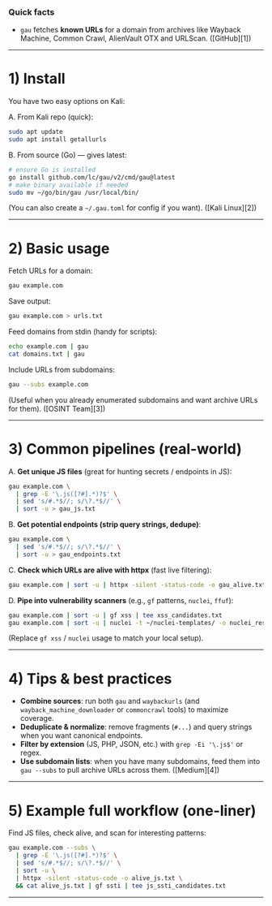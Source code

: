 ### Quick facts

* `gau` fetches **known URLs** for a domain from archives like Wayback Machine, Common Crawl, AlienVault OTX and URLScan. ([GitHub][1])

---

# 1) Install

You have two easy options on Kali:

A. From Kali repo (quick):

```bash
sudo apt update
sudo apt install getallurls
```

B. From source (Go) — gives latest:

```bash
# ensure Go is installed
go install github.com/lc/gau/v2/cmd/gau@latest
# make binary available if needed
sudo mv ~/go/bin/gau /usr/local/bin/
```

(You can also create a `~/.gau.toml` for config if you want). ([Kali Linux][2])

---

# 2) Basic usage

Fetch URLs for a domain:

```bash
gau example.com
```

Save output:

```bash
gau example.com > urls.txt
```

Feed domains from stdin (handy for scripts):

```bash
echo example.com | gau
cat domains.txt | gau
```

Include URLs from subdomains:

```bash
gau --subs example.com
```

(Useful when you already enumerated subdomains and want archive URLs for them). ([OSINT Team][3])

---

# 3) Common pipelines (real-world)

A. **Get unique JS files** (great for hunting secrets / endpoints in JS):

```bash
gau example.com \
  | grep -E '\.js([?#].*)?$' \
  | sed 's/#.*$//; s/\?.*$//' \
  | sort -u > gau_js.txt
```

B. **Get potential endpoints (strip query strings, dedupe)**:

```bash
gau example.com \
  | sed 's/#.*$//; s/\?.*$//' \
  | sort -u > gau_endpoints.txt
```

C. **Check which URLs are alive with httpx** (fast live filtering):

```bash
gau example.com | sort -u | httpx -silent -status-code -o gau_alive.txt
```

D. **Pipe into vulnerability scanners** (e.g., `gf` patterns, `nuclei`, `ffuf`):

```bash
gau example.com | sort -u | gf xss | tee xss_candidates.txt
gau example.com | sort -u | nuclei -t ~/nuclei-templates/ -o nuclei_results.txt
```

(Replace `gf xss` / `nuclei` usage to match your local setup).

---

# 4) Tips & best practices

* **Combine sources**: run both `gau` and `waybackurls` (and `wayback_machine_downloader` or `commoncrawl` tools) to maximize coverage.
* **Deduplicate & normalize**: remove fragments (`#...`) and query strings when you want canonical endpoints.
* **Filter by extension** (JS, PHP, JSON, etc.) with `grep -Ei '\.js$'` or regex.
* **Use subdomain lists**: when you have many subdomains, feed them into `gau --subs` to pull archive URLs across them. ([Medium][4])

---

# 5) Example full workflow (one-liner)

Find JS files, check alive, and scan for interesting patterns:

```bash
gau example.com --subs \
  | grep -E '\.js([?#].*)?$' \
  | sed 's/#.*$//; s/\?.*$//' \
  | sort -u \
  | httpx -silent -status-code -o alive_js.txt \
  && cat alive_js.txt | gf ssti | tee js_ssti_candidates.txt
```

---


